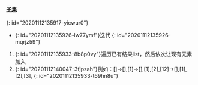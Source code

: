 #### [子集](https://leetcode-cn.com/problems/subsets/)
{: id="20201112135917-yicwur0"}

* {: id="20201112135926-lw77ymf"}迭代
{: id="20201112135926-mqrjz59"}

1. {: id="20201112135933-8b8p0vy"}遍历已有结果list，然后依次让现有元素加入
2. {: id="20201112140047-3fjpzah"}例如：[]->[],[1]->[],[1],[2],[12]->[],[1],[2],[3],
{: id="20201112135933-t69hn8u"}
